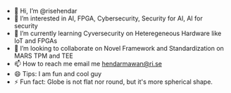 - 👋 Hi, I’m @risehendar
- 👀 I’m interested in AI, FPGA, Cybersecurity, Security for AI, AI for security 
- 🌱 I’m currently learning Cyversecurity on Heteregeneous Hardware like IoT and FPGAs
- 💞️ I’m looking to collaborate on Novel Framework and Standardization on MARS TPM and TEE
- 📫 How to reach me email me hendarmawan@ri.se
- 😄 Tips: I am fun and cool guy
- ⚡ Fun fact: Globe is not flat nor round, but it's more spherical shape.

